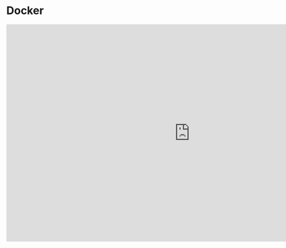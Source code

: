 # Docker

<iframe src="https://docs.google.com/presentation/d/1XbeGhXAkxFIGZ_fVT4JAKgpKou9SyLe8QhEhnNoobQk/embed?start=false&loop=false&delayms=3000&slide=id.p"frameborder="0" width="960" height="569" allowfullscreen="true" mozallowfullscreen="true" webkitallowfullscreen="true"></iframe>
